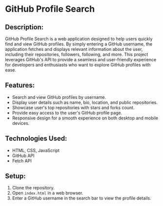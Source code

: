 <h1>GitHub Profile Search</h1>

<h2>Description:</h2>
<p>
    GitHub Profile Search is a web application designed to help users quickly find and view GitHub profiles. By simply entering a GitHub username, the application fetches and displays relevant information about the user, including their repositories, followers, following, and more. This project leverages GitHub's API to provide a seamless and user-friendly experience for developers and enthusiasts who want to explore GitHub profiles with ease.
</p>

<h2>Features:</h2>
<ul>
    <li>Search and view GitHub profiles by username.</li>
    <li>Display user details such as name, bio, location, and public repositories.</li>
    <li>Showcase user's top repositories with stars and forks count.</li>
    <li>Provide easy access to the user's GitHub profile page.</li>
    <li>Responsive design for a smooth experience on both desktop and mobile devices.</li>
</ul>

<h2>Technologies Used:</h2>
<ul>
    <li>HTML, CSS, JavaScript</li>
    <li>GitHub API</li>
    <li>Fetch API</li>
</ul>

<h2>Setup:</h2>
<ol>
    <li>Clone the repository.</li>
    <li>Open <code>index.html</code> in a web browser.</li>
    <li>Enter a GitHub username in the search bar to view the profile details.</li>
</ol>
